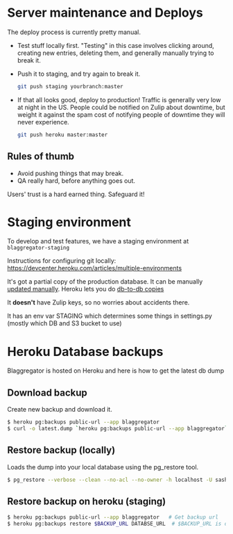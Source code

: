 # Server maintenance and Deploys

The deploy process is currently pretty manual.

- Test stuff locally first. "Testing" in this case involves clicking around,
  creating new entries, deleting them, and generally manually trying to break
  it.

- Push it to staging, and try again to break it.

  ```bash
  git push staging yourbranch:master
  ```

- If that all looks good, deploy to production! Traffic is generally very low
  at night in the US. People could be notified on Zulip about downtime, but
  weight it against the spam cost of notifying people of downtime they will
  never experience.

    ```bash
    git push heroku master:master
    ```

## Rules of thumb

- Avoid pushing things that may break.
- QA really hard, before anything goes out.

Users' trust is a hard earned thing. Safeguard it!

# Staging environment

To develop and test features, we have a staging environment at
`blaggregator-staging`

Instructions for configuring git locally:
https://devcenter.heroku.com/articles/multiple-environments

It's got a partial copy of the production database.  It can be
manually [updated manually](DB-dump.md). Heroku lets you do
[db-to-db copies](https://devcenter.heroku.com/articles/heroku-postgres-backups#direct-database-to-database-copies)

It **doesn't** have Zulip keys, so no worries about accidents there.

It has an env var STAGING which determines some things in settings.py (mostly
which DB and S3 bucket to use)

# Heroku Database backups

Blaggregator is hosted on Heroku and here is how to get the latest db dump

## Download backup

Create new backup and download it.

```bash
$ heroku pg:backups public-url --app blaggregator
$ curl -o latest.dump `heroku pg:backups public-url --app blaggregator`
```

## Restore backup (locally)

Loads the dump into your local database using the pg_restore tool.

```bash
$ pg_restore --verbose --clean --no-acl --no-owner -h localhost -U sasha -d blaggregator_dev latest.dump
```

## Restore backup on heroku (staging)

```bash
$ heroku pg:backups public-url --app blaggregator   # Get backup url
$ heroku pg:backups restore $BACKUP_URL DATABSE_URL  # $BACKUP_URL is obtained above
```
